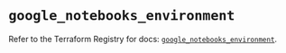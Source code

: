 # `google_notebooks_environment`

Refer to the Terraform Registry for docs: [`google_notebooks_environment`](https://registry.terraform.io/providers/hashicorp/google-beta/6.11.2/docs/resources/google_notebooks_environment).
